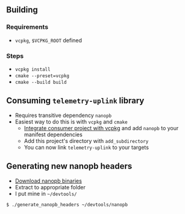 



## Building

### Requirements

- `vcpkg`, `$VCPKG_ROOT` defined
<!-- - Ninja : `apt install ninja-build` -->

### Steps

- `vcpkg install`
- `cmake --preset=vcpkg`
- `cmake --build build`

## Consuming `telemetry-uplink` library

- Requires transitive dependency `nanopb`
- Easiest way to do this is with `vcpkg` and `cmake`
    - [Integrate consumer project with vcpkg](https://learn.microsoft.com/en-us/vcpkg/get_started/get-started?pivots=shell-bash) and add `nanopb` to your manifest dependencies
    - Add this project's directory with `add_subdirectory`
    - You can now link `telemetry-uplink` to your targets

## Generating new nanopb headers
- [Download nanopb binaries](https://jpa.kapsi.fi/nanopb/download/)
- Extract to appropriate folder
- I put mine in `~/devtools/`
```bash
$ ./generate_nanopb_headers ~/devtools/nanopb
```
